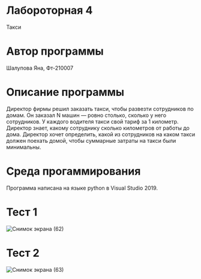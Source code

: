 #  Лабороторная  4
Такси
# Автор программы
Шалупова Яна, Фт-210007
# Описание программы
Директор фирмы решил заказать такси, чтобы развезти сотрудников по домам. Он заказал N машин — ровно столько, сколько у него сотрудников.
У каждого водителя такси свой тариф за 1 километр. Директор знает, какому сотруднику сколько километров от работы до дома.
Директор хочет определить, какой из сотрудников на каком такси должен поехать домой, чтобы суммарные затраты на такси были минимальны. 
# Среда прогаммирования
Программа написана на языке python в Visual Studio 2019.
# Тест 1
![Снимок экрана (62)](https://user-images.githubusercontent.com/113615651/193471178-3514546e-1088-48c1-a6f1-e54e5476224b.png)
# Тест 2
![Снимок экрана (63)](https://user-images.githubusercontent.com/113615651/193471182-f76c2d68-cbe5-47c2-be62-6a6a75209288.png)
